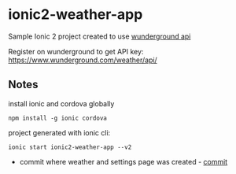 # ionic2-weather-app
Sample Ionic 2 project created to use [wunderground api](https://www.wunderground.com/weather/api/)

Register on wunderground to get API key: https://www.wunderground.com/weather/api/

## Notes
install ionic and cordova globally

`npm install -g ionic cordova`

project generated with ionic cli:

`ionic start ionic2-weather-app --v2`

- commit where weather and settings page was created - [commit](https://github.com/branecko/ionic2-weather-app/commit/f5e59f3b2fdb135f35ecaf170e39961db82afddc)

